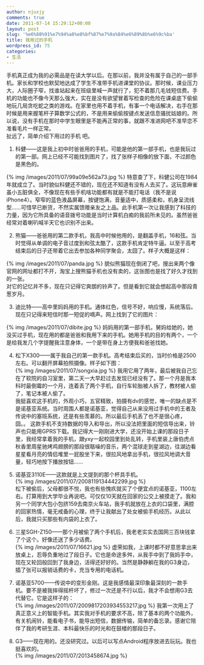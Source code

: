 ```yaml
---
author: njuxjy
comments: true
date: 2011-07-14 15:29:12+00:00
layout: post
slug: '%e6%88%91%e7%94%a8%e8%bf%87%e7%9a%84%e6%89%8b%e6%9c%ba'
title: 我用过的手机
wordpress_id: 75
categories:
- 生活
---
```


手机真正成为我的必需品是在读大学以后。在那以前，我并没有属于自己的一部手机。家长和学校也默契地达成了学生不准带手机进课堂的协议。那时候，课业压力大，人际圈子窄，找谁站起来在班级里喊一声就行了，犯不着那几毛钱短信费。手机的功能也不像今天那么强大，实在是没有欲望冒着写检查的危险在课桌底下偷偷地玩几局贪吃蛇之类的游戏。在家里也用不着手机，有事一个电话解决，右手在那时候是用来握笔杆子算数学公式的，不是用来偷偷按键点发送信息骚扰姑娘的。所以说，没有手机在那时中学生眼里是不能再正常的事，就跟不准进网吧不准早恋不准看毛片一样正常。  
扯远了，简单介绍下用过的手机 吧。

  1. 科健——这是我上初中时爸爸用的手机，可能是他的第一部手机，也是我玩过的第一部。网上已经不可能找到图片了，找了张样子相像的放下面，不过颜色是黑色的。  
  
{% img /images/2011/07/99a09e562a73.jpg %}
特意查了下，科健公司在1984年就成立了。当时貌似科健还不错的，现在还不知道有没有人去买了。这玩意麻雀虽小五脏俱全，不像现在有些手机啥功能都有就是不能打电话（我不是说iPhone4）。窄窄的蓝色液晶屏幕，按键饱满，音量适中，质感柔和，机身呈流线型……可惜早已断货，不然实属馈赠亲友之上品。此手机第一次让我感到了科技的力量，因为它所具备的语音拨号功能是当时计算机白痴的我前所未见的。虽然爸爸经常对着喇叭喊半天它也识别不出来。  

  2. 熊猫——爸爸用的第二款手机，我高中时候他用的，是翻盖手机，16和弦。当时觉得从单调的电子音过度到和弦太酷了，这款手机肯定特牛逼。以至于高考结束后的日子还带着它出去参加各种同学聚会，太囧了。样子大概是这样：  

{% img /images/2011/07/panda.jpg %}
貌似熊猫现在倒闭了吧，搜出来两个像官网的网址都打不开，淘宝上搜熊猫手机也没有卖的，这张图也是找了好久才找到的一张。  
对它的记忆并不多，现在只记得它爽朗的铃声了。但是看到它就会想起高中那段青葱岁月。  

  3. 迪比特——高中里妈妈用的手机。通体红色，信号不好，响应慢，系统落后。现在只记得来短信时那一短促的嘀声。网上找到了它的图片：  
 
{% img /images/2011/07/dibite.jpg %}
妈妈用的第一部手机，舅妈给她的，她没买过手机，现在用的都是爸爸和我用下来的手机。她用手机的目的有两个，一个是给我发几个字提醒我注意身体，一个是带在身上方便我和爸爸找她。  

  4. 松下X300——属于我自己的第一款手机。高考结束后买的，当时价格是2500左右。可以翻开屏幕拍照摄像。样子如下图：   
{% img /images/2011/07/songxia.jpg %}
我用它用了两年，最后被我自己忘在了软院的自习室里，第二天一大早赶过去发现已经没有了。那一个月是我本科时最倒霉的一个月，连着丢了两个手机，自行车轮胎被人拆了，教材被人偷了，笔记本被人偷了。  
我挺喜欢这手机的，外观小巧，五官精致，拍摄有dv的感觉，唯一的缺点是不是诺基亚系统。当时周围人都是诺基亚，觉得自己从来没用过手机中的王者及传说中的塞班系统，还是有些羡慕的。所以最后手机丢了也不是很心疼，囧。。 这款手机不支持数据的导入和导出，所以没法把里面的短信导出来，铃声也只能用GPRS下载。我记得大一刚刚进大学，还没开始上课的那段日子里，我经常拿着我的手机，跟yxy一起校园里到处乱转，手机里装上唐伯虎点秋香里周星驰烤鸡翅膀的那段很聒噪的音乐，两个混球走到星湖边，往湖边看星星看月亮的情侣堆里一屁股坐下来，很拉风地拿出手机，很拉风地调大音量，轻巧地按下播放按钮……  

  5. 诺基亚3110E——这款就是上文提到的那个杯具手机。  
{% img /images/2011/07/2008119134442299.jpg %}  
松下被偷后，父母都很不悦，我也有些愧疚就买了个便宜点的诺基亚，1100左右。打算用到大学毕业再说吧。可仅仅10天就在回家的公交上被摸走了。我和另一个同学大包小包挤159去南京火车站，我手机就放在上衣的口袋里，满腔的回家热情，毫无戒备的心理，终于让我献出了处女被偷手机经历。从此以后，我就只买那些有内袋的上衣了。  

  6. 三星SGH-Z150——那个月被偷了两个手机后，我老老实实去国网三百块钱拿了个这个。好像还送了多少话费。   
{% img /images/2011/07/16621.jpg %} 
虚荣如我，上课时都不好意思拿出来放桌上，忍辱负重地过了段日子。它也是命途多舛，从我手中到了我妈手中，现在又轮回般回到了我身边，活得还好好的。当然是静静躺在我的G3身边，插了张可以报销话费的卡，充当专用的电话机。  

  7. 诺基亚5700——传说中的变形金刚。这是我感情最深印象最深刻的一款手机。要不是被我摔得摇杆坏了，修过一次还是不行以后，我才不会想用G3去代替它。它是这样子的：  
{% img /images/2011/07/2009817203934553217.jpg %} 
我第一次用上了真正意义上的智能手机。其实我对手机的要求不高，除了基本的两个功能外，有关机闹铃，能看电子书，能导出短信，数据传输，简单的备忘录。感谢它陪伴了我的考研生涯、本科最快乐的时光和在鼓楼的那段日子。  

  8. G3——现在用的。还没研究过。以后可以写点Android程序放进去玩玩。我也挺喜欢的。   
{% img /images/2011/07/2013458674.jpg %} 
